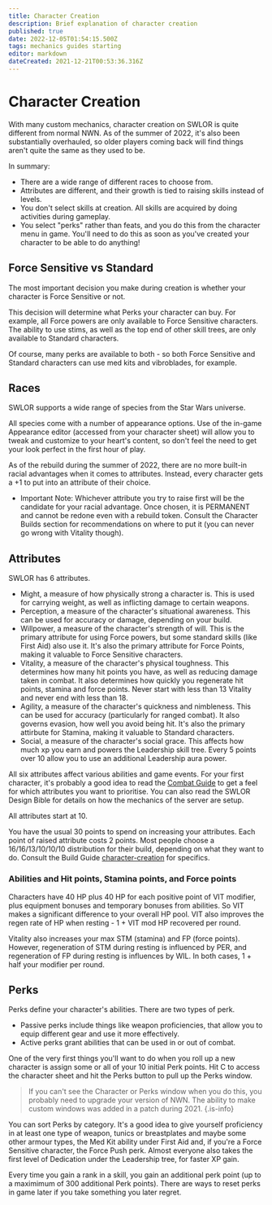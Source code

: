 ```yaml
---
title: Character Creation
description: Brief explanation of character creation
published: true
date: 2022-12-05T01:54:15.500Z
tags: mechanics guides starting
editor: markdown
dateCreated: 2021-12-21T00:53:36.316Z
---
```


# Character Creation
With many custom mechanics, character creation on SWLOR is quite different from normal NWN.  As of the summer of 2022, it's also been substantially overhauled, so older players coming back will find things aren't quite the same as they used to be.

In summary:
* There are a wide range of different races to choose from.
* Attributes are different, and their growth is tied to raising skills instead of levels.
* You don't select skills at creation.  All skills are acquired by doing activities during gameplay.
* You select "perks" rather than feats, and you do this from the character menu in game.  You'll need to do this as soon as you've created your character to be able to do anything!

## Force Sensitive vs Standard
The most important decision you make during creation is whether your character is Force Sensitive or not. 	

This decision will determine what Perks your character can buy.  For example, all Force powers are only available to Force Sensitive characters.  The ability to use stims, as well as the top end of other skill trees, are only available to Standard characters.  

Of course, many perks are available to both - so both Force Sensitive and Standard characters can use med kits and vibroblades, for example. 

## Races
SWLOR supports a wide range of species from the Star Wars universe. 

All species come with a number of appearance options.  Use of the in-game Appearance editor (accessed from your character sheet) will allow you to tweak and customize to your heart's content, so don't feel the need to get your look perfect in the first hour of play.  

As of the rebuild during the summer of 2022, there are no more built-in racial advantages when it comes to attributes.  Instead, every character gets a +1 to put into an attribute of their choice.  
* Important Note: Whichever attribute you try to raise first will be the candidate for your racial advantage.  Once chosen, it is PERMANENT and cannot be redone even with a rebuild token.  Consult the Character Builds section for recommendations on where to put it (you can never go wrong with Vitality though).  

## Attributes
SWLOR has 6 attributes.
* Might, a measure of how physically strong a character is.  This is used for carrying weight, as well as inflicting damage to certain weapons.  
* Perception, a measure of the character's situational awareness.  This can be used for accuracy or damage, depending on your build.  
* Willpower, a measure of the character's strength of will.  This is the primary attribute for using Force powers, but some standard skills (like First Aid) also use it.  It's also the primary attribute for Force Points, making it valuable to Force Sensitive characters.
* Vitality, a measure of the character's physical toughness.  This determines how many hit points you have, as well as reducing damage taken in combat.  It also determines how quickly you regenerate hit points, stamina and force points.  Never start with less than 13 Vitality and never end with less than 18.  
* Agility, a measure of the character's quickness and nimbleness.  This can be used for accuracy (particularly for ranged combat).  It also governs evasion, how well you avoid being hit.  It's also the primary attirbute for Stamina, making it valuable to Standard characters.  
* Social, a measure of the character's social grace.  This affects how much xp you earn and powers the Leadership skill tree.  Every 5 points over 10 allow you to use an additional Leadership aura power.

All six attributes affect various abilities and game events.  For your first character, it's probably a good idea to read the [Combat Guide](/Gameplay/combat-guide) to get a feel for which attributes you want to prioritise.  You can also read the SWLOR Design Bible for details on how the mechanics of the server are setup.  

All attributes start at 10.

You have the usual 30 points to spend on increasing your attributes.  Each point of raised attribute costs 2 points.  Most people choose a 16/16/13/10/10/10 distribution for their build, depending on what they want to do.  Consult the Build Guide [character-creation](/Gameplay/Builds/character-creation) for specifics.

### Abilities and Hit points, Stamina points, and Force points
Characters have 40 HP plus 40 HP for each positive point of VIT modifier, plus equipment bonuses and temporary bonuses from abilities.  So VIT makes a significant difference to your overall HP pool.  VIT also improves the regen rate of HP when resting - 1 + VIT mod HP recovered per round.

Vitality also increases your max STM (stamina) and FP (force points). However, regeneration of STM during resting is influenced by PER, and regeneration of FP during resting is influences by WIL. In both cases, 1 + half your modifier per round. 

## Perks
Perks define your character's abilities.  There are two types of perk.
* Passive perks include things like weapon proficiencies, that allow you to equip different gear and use it more effectively.
* Active perks grant abilities that can be used in or out of combat.

One of the very first things you'll want to do when you roll up a new character is assign some or all of your 10 initial Perk points.  Hit C to access the character sheet and hit the Perks button to pull up the Perks window.
> If you can't see the Character or Perks window when you do this, you probably need to upgrade your version of NWN.  The ability to make custom windows was added in a patch during 2021.
{.is-info}

You can sort Perks by category.  It's a good idea to give yourself proficiency in at least one type of weapon, tunics or breastplates and maybe some other armour types, the Med Kit ability under First Aid and, if you're a Force Sensitive character, the Force Push perk.  Almost everyone also takes the first level of Dedication under the Leadership tree, for faster XP gain.

Every time you gain a rank in a skill, you gain an additional perk point (up to a maximimum of 300 additional Perk points).  There are ways to reset perks in game later if you take something you later regret.  